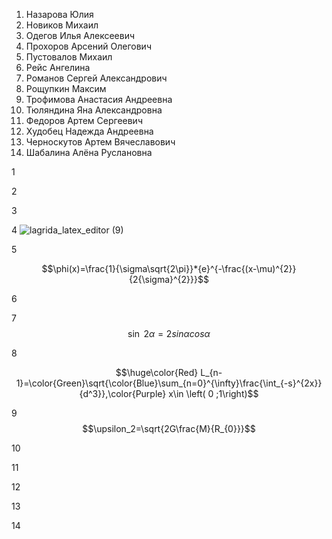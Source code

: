 1. Назарова Юлия
2. Новиков Михаил
3. Одегов Илья Алексеевич
4. Прохоров Арсений Олегович
5. Пустовалов Михаил 
6. Рейс Ангелина
7. Романов Сергей Александрович
8. Рощупкин Максим
9. Трофимова Анастасия Андреевна
10. Тюляндина Яна Александровна
11. Федоров Артем Сергеевич
12. Худобец Надежда Андреевна
13. Черноскутов Артем Вячеславович
14. Шабалина Алёна Руслановна

1



2



3



4 ![lagrida_latex_editor (9)](https://user-images.githubusercontent.com/114455833/200718827-51db16d4-8f3b-4a4b-98a6-eddf637ad909.png)




5

$$\phi(x)=\frac{1}{\sigma\sqrt{2\pi}}*{e}^{-\frac{(x-\mu)^{2}}{2{\sigma}^{2}}}$$

6



7
$$\sin\ 2\alpha = 2sin\alpha cos\alpha$$



8

$$\huge\color{Red} L_{n-1}=\color{Green}\sqrt{\color{Blue}\sum_{n=0}^{\infty}\frac{\int_{-s}^{2x}}{d^3}},\color{Purple} x\in \left( 0 ;1\right)$$


9
$$\upsilon_2=\sqrt{2G\frac{M}{R_{0}}}$$

10



11



12



13



14
